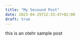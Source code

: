 ```yaml
---
title: "My Secound Post"
date: 2023-04-25T12:33:47+02:00
draft: true
---
```


this is an otehr sample post